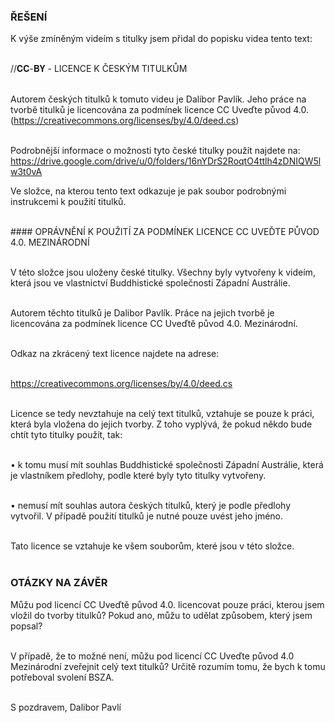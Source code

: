 ### ŘEŠENÍ

K výše zmíněným videím s titulky jsem přidal do popisku videa tento
text: <br> <br>

<div class="citace">
//𝐂𝐂-𝐁𝐘 - LICENCE K ČESKÝM TITULKŮM<br><br>

Autorem českých titulků k tomuto videu je Dalibor Pavlík. Jeho práce na tvorbě titulků je licencována za podmínek licence CC Uveďte původ 4.0. (https://creativecommons.org/licenses/by/4.0/deed.cs)<br><br>

Podrobnější informace o možnosti tyto české titulky použít najdete na:
https://drive.google.com/drive/u/0/folders/16nYDrS2RoqtO4ttlh4zDNIQW5lw3t0vA

</div>

Ve složce, na kterou tento text odkazuje je pak soubor podrobnými
instrukcemi k použití titulků.<br><br>

<div class="citace">
#### OPRÁVNĚNÍ K POUŽITÍ ZA PODMÍNEK LICENCE
CC UVEĎTE PŮVOD 4.0. MEZINÁRODNÍ<br><br>

V této složce jsou uloženy české titulky. Všechny byly vytvořeny k
videím, která jsou ve vlastnictví Buddhistické společnosti Západní
Austrálie.<br><br>

Autorem těchto titulků je Dalibor Pavlík. Práce na jejich tvorbě je
licencována za podmínek licence CC Uveďtě původ 4.0. Mezinárodní.<br><br>

Odkaz na zkrácený text licence najdete na adrese:<br><br>

https://creativecommons.org/licenses/by/4.0/deed.cs<br><br>

Licence se tedy nevztahuje na celý text titulků, vztahuje se pouze k
práci, která byla vložena do jejich tvorby. Z toho vyplývá, že pokud
někdo bude chtít tyto titulky použít, tak:<br><br>

• k tomu musí mít souhlas Buddhistické společnosti Západní
Austrálie, která je vlastníkem předlohy, podle které byly tyto titulky
vytvořeny.<br><br>

• nemusí mít souhlas autora českých titulků, který je podle
předlohy vytvořil. V případě použití titulků je nutné pouze uvést jeho
jméno.<br><br>

Tato licence se vztahuje ke všem souborům, které jsou v této složce.<br><br>

</div>

### OTÁZKY NA ZÁVĚR

Můžu pod licencí CC Uveďtě původ 4.0. licencovat pouze práci,
kterou jsem vložil do tvorby titulků? Pokud ano, můžu to udělat
způsobem, který jsem popsal?<br><br>

V případě, že to možné není, můžu pod licencí CC Uveďte původ 4.0
Mezinárodní zveřejnit celý text titulků? Určitě rozumím tomu, že bych
k tomu potřeboval svolení BSZA.<br><br>

S pozdravem, Dalibor Pavlí
